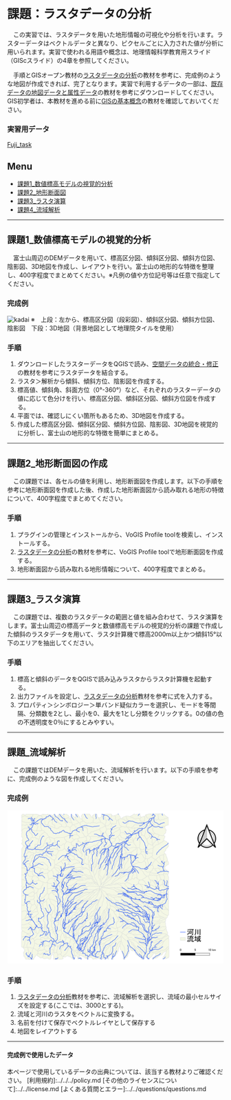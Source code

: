 # 課題：ラスタデータの分析
　この実習では、ラスタデータを用いた地形情報の可視化や分析を行います。ラスターデータはベクトルデータと異なり、ピクセルごとに入力された値が分析に用いられます。実習で使われる用語や概念は、地理情報科学教育用スライド（GIScスライド）の4章を参照してください。

　手順とGISオープン教材の[ラスタデータの分析]の教材を参考に、完成例のような地図が作成できれば、完了となります。実習で利用するデータの一部は、[既存データの地図データと属性データ]の教材を参考にダウンロードしてください。GIS初学者は、本教材を進める前に[GISの基本概念]の教材を確認しておいてください。

### 実習用データ

[Fuji_task]

[Fuji_task]:h

**Menu**
--------
- [課題1_数値標高モデルの視覚的分析](#課題1_数値標高モデルの視覚的分析)
- [課題2_地形断面図](#課題2_地形断面図)
- [課題3_ラスタ演算](#課題3_ラスタ演算)
- [課題4_流域解析](#課題4_流域解析)
-----------------

## 課題1_数値標高モデルの視覚的分析
　富士山周辺のDEMデータを用いて、標高区分図、傾斜区分図、傾斜方位図、陰影図、3D地図を作成し、レイアウトを行い。富士山の地形的な特徴を整理し、400字程度でまとめてください。※凡例の値や方位記号等は任意で指定してください。

### 完成例
![kadai](pic/t15-1.png)
※　上段：左から、標高区分図（段彩図）、傾斜区分図、傾斜方位図、陰影図　下段：3D地図（背景地図として地理院タイルを使用）

### 手順
1. ダウンロードしたラスターデータをQGISで読み、[空間データの統合・修正]の教材を参考にラスタデータを結合する。
2. ラスタ＞解析から傾斜、傾斜方位、陰影図を作成する。
3. 標高値、傾斜角、斜面方位（0°-360°）など、それぞれのラスターデータの値に応じて色分けを行い、標高区分図、傾斜区分図、傾斜方位図を作成する。
4. 平面では、確認しにくい箇所もあるため、3D地図を作成する。
5. 作成した標高区分図、傾斜区分図、傾斜方位図、陰影図、3D地図を視覚的に分析し、富士山の地形的な特徴を簡単にまとめる。

--------

## 課題2_地形断面図の作成
　この課題では、各セルの値を利用し、地形断面図を作成します。以下の手順を参考に地形断面図を作成した後、作成した地形断面図から読み取れる地形の特徴について、400字程度でまとめてください。

### 手順
1. プラグインの管理とインストールから、VoGIS Profile toolを検索し、インストールする。
2. [ラスタデータの分析]の教材を参考に、VoGIS Profile toolで地形断面図を作成する。
3. 地形断面図から読み取れる地形情報について、400字程度でまとめる。

--------

## 課題3_ラスタ演算
　この課題では、複数のラスタデータの範囲と値を組み合わせて、ラスタ演算をします。富士山周辺の標高データと数値標高モデルの視覚的分析の課題で作成した傾斜のラスタデータを用いて、ラスタ計算機で標高2000m以上かつ傾斜15°以下のエリアを抽出してください。

### 手順
1. 標高と傾斜のデータをQGISで読み込みラスタからラスタ計算機を起動する。
2. 出力ファイルを設定し、[ラスタデータの分析]教材を参考に式を入力する。
3. プロパティ＞シンボロジー＞単バンド疑似カラーを選択し、モードを等間隔、分類数を2とし、最小を0、最大を1とし分類をクリックする。0の値の色の不透明度を0％にするとみやすい。

--------

## 課題_流域解析
　この課題ではDEMデータを用いた、流域解析を行います。以下の手順を参考に、完成例のような図を作成してください。

### 完成例
![kadai](pic/t15-2.png)

### 手順
1. [ラスタデータの分析]教材を参考に、流域解析を選択し、流域の最小セルサイズを設定する(ここでは、3000とする)。
2. 流域と河川のラスタをベクトルに変換する。
3. 名前を付けて保存でベクトルレイヤとして保存する
4. 地図をレイアウトする

--------

#### 完成例で使用したデータ
本ページで使用しているデータの出典については、該当する教材よりご確認ください。
[利用規約]:../../../policy.md
[その他のライセンスについて]:../../license.md
[よくある質問とエラー]:../../questions/questions.md

[GISの基本概念]:../../00/00.md
[QGISビギナーズマニュアル]:../../QGIS/QGIS.md
[GRASSビギナーズマニュアル]:../../GRASS/GRASS.md
[リモートセンシングとその解析]:../../06/06.md
[既存データの地図データと属性データ]:../../07/07.md
[空間データ]:../../08/08.md
[空間データベース]:../../09/09.md
[空間データの統合・修正]:../../10/10.md
[基本的な空間解析]:../../11/11.md
[ネットワーク分析]:../../12/12.md
[領域分析]:../../13/13.md
[点データの分析]:../../14/14.md
[ラスタデータの分析]:../../15/15.md
[傾向面分析]:../../16/16.md
[空間的自己相関]:../../17/17.md
[空間補間]:../../18/18.md
[空間相関分析]:../../19/19.md
[空間分析におけるスケール]:../../20/20.md
[視覚的伝達]:../../21/21.md
[参加型GISと社会貢献]:../../26/26.md

[地理院地図]:https://maps.gsi.go.jp
[e-Stat]:https://www.e-stat.go.jp/
[国土数値情報]:http://nlftp.mlit.go.jp/ksj/
[基盤地図情報]:http://www.gsi.go.jp/kiban/
[地理院タイル]:http://maps.gsi.go.jp/development/ichiran.html

[課題ページ_QGISビギナーズマニュアル]:../../tasks/t_qgis_entry.md
[課題ページ_GRASSビギナーズマニュアル]:../../tasks/t_grass_entry.md
[課題ページ_リモートセンシングとその解析]:../../tasks/t_06.md
[課題ページ_既存データの地図データと属性データ]:../../tasks/t_07.md
[課題ページ_空間データ]:../../tasks/t_08.md
[課題ページ_空間データベース]:../../tasks/t_09.md
[課題ページ_空間データの統合・修正]:../../tasks/t_10.md
[課題ページ_基本的な空間解析]:../../tasks/t_11.md
[課題ページ_ネットワーク分析]:../../tasks/t_12.md
[課題ページ_基本的な空間解析]:../../tasks/t_13.md
[課題ページ_点データの分析]:../../tasks/t_14.md
[課題ページ_ラスタデータの分析]:../../tasks/t_15.md
[課題ページ_空間補間]:../../tasks/t_18.md
[課題ページ_視覚的伝達]:../../tasks/t_21.md
[課題ページ_参加型GISと社会貢献]:../../tasks/t_26.md
